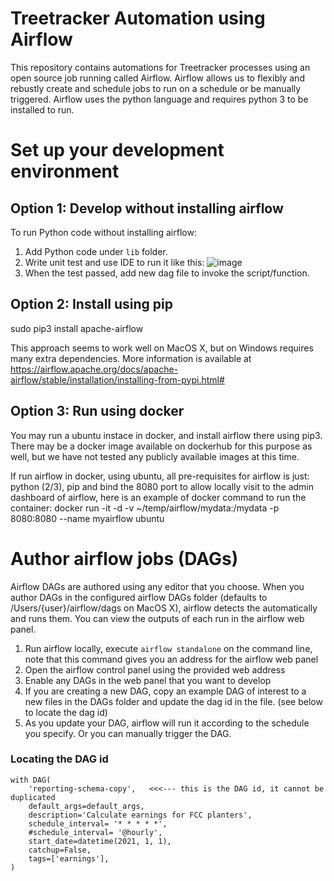 # Treetracker Automation using Airflow

This repository contains automations for Treetracker processes using an open source job running called Airflow.  Airflow allows us to flexibly and rebustly create and schedule jobs to run on a schedule or be manually triggered.  Airflow uses the python language and requires python 3 to be installed to run.

# Set up your development environment

## Option 1: Develop without installing airflow

To run Python code without installing airflow:

1. Add Python code under `lib` folder.
2. Write unit test and use IDE to run it like this:
 ![image](https://user-images.githubusercontent.com/5744708/153327472-31f32345-ce36-4238-98cc-5a94024f3cd8.png)
3. When the test passed, add new dag file to invoke the script/function.

## Option 2: Install using pip
sudo pip3 install apache-airflow

This approach seems to work well on MacOS X, but on Windows requires many extra dependencies.
More information is available at https://airflow.apache.org/docs/apache-airflow/stable/installation/installing-from-pypi.html#

## Option 3: Run using docker

You may run a ubuntu instace in docker, and install airflow there using pip3.  There may be a docker image available on dockerhub for this purpose as well, but we have not tested any publicly available images at this time.

If run airflow in docker, using ubuntu, all pre-requisites for airflow is just: python (2/3), pip and bind the 8080 port to allow locally visit to the admin dashboard of airflow, here is an example of docker command to run the container: docker run -it -d -v ~/temp/airflow/mydata:/mydata -p 8080:8080 --name myairflow ubuntu


# Author airflow jobs (DAGs)

Airflow DAGs are authored using any editor that you choose.  When you author DAGs in the configured airflow DAGs folder (defaults to /Users/{user}/airflow/dags on MacOS X), airflow detects the automatically and runs them.  You can view the outputs of each run in the airflow web panel.


1. Run airflow locally, execute ```airflow standalone``` on the command line, note that this command gives you an address for the airflow web panel
2. Open the airflow control panel using the provided web address
3. Enable any DAGs in the web panel that you want to develop
4. If you are creating a new DAG, copy an example DAG of interest to a new files in the DAGs folder and update the dag id in the file.  (see below to locate the dag id)
5. As you update your DAG, airflow will run it according to the schedule you specify.  Or you can manually trigger the DAG.

### Locating the DAG id
```
with DAG(
    'reporting-schema-copy',   <<<--- this is the DAG id, it cannot be duplicated
    default_args=default_args,
    description='Calculate earnings for FCC planters',
    schedule_interval= '* * * * *',
    #schedule_interval= '@hourly',
    start_date=datetime(2021, 1, 1),
    catchup=False,
    tags=['earnings'],
)
```
